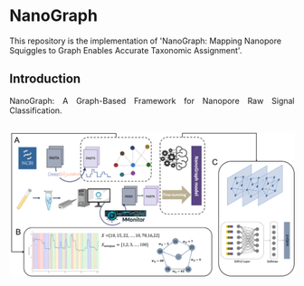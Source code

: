 # NanoGraph
This repository is the implementation of 'NanoGraph: Mapping Nanopore Squiggles to Graph Enables Accurate Taxonomic Assignment'.

## Introduction
<div align="justify">NanoGraph: A Graph-Based Framework for Nanopore Raw Signal Classification.</div> <br>

![image](images/workflow.png)

